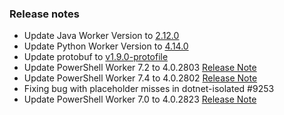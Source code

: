 ### Release notes

<!-- Please add your release notes in the following format:
- My change description (#PR)
-->
- Update Java Worker Version to [2.12.0](https://github.com/Azure/azure-functions-java-worker/releases/tag/2.12.0)
- Update Python Worker Version to [4.14.0](https://github.com/Azure/azure-functions-python-worker/releases/tag/4.14.0)
- Update protobuf to [v1.9.0-protofile](https://github.com/Azure/azure-functions-language-worker-protobuf/releases/tag/v1.9.0-protofile)
- Update PowerShell Worker 7.2 to 4.0.2803 [Release Note](https://github.com/Azure/azure-functions-powershell-worker/releases/tag/v4.0.2803)
- Update PowerShell Worker 7.4 to 4.0.2802 [Release Note](https://github.com/Azure/azure-functions-powershell-worker/releases/tag/v4.0.2802)
- Fixing bug with placeholder misses in dotnet-isolated #9253
- Update PowerShell Worker 7.0 to 4.0.2823 [Release Note](https://github.com/Azure/azure-functions-powershell-worker/releases/tag/v4.0.2823)
